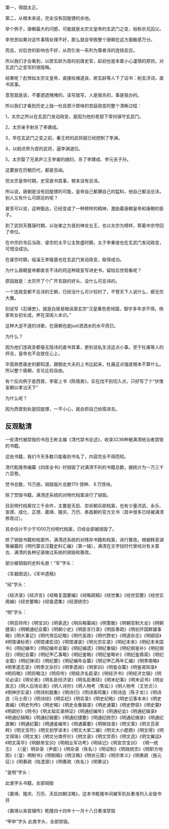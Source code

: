第一，得国太正。

第二，从根本来说，完全没有回旋镖的余地。

举个例子，唐朝最大的问题，可能就是太宗文皇帝的玄武门之变，俗称杀兄囚父。

李世民如果对这件事情处理不好，那么就会导致整个唐朝在这方面敏感万分。

而且，对后世的影响也不好，从而引发一系列为尊者讳的连锁反应。

所以我们才会看到，以房玄龄为首的初唐史官，起初也是本着小心谨慎的原则，对玄武门之变写的很隐晦。

结果呢？彪悍如太宗文皇帝，直接给褚遂良、房玄龄等人下了诏书：削去浮词，直书其事。

意思就是说，不要遮遮掩掩的，该写就写，人是我杀的，事是我办的。

所以我们才看到历史上独一份且原汁原味的宫庭政变的整个清晰过程：

1，太宗之所以在玄武门发动政变，是因为他的老部下常何镇守玄武门。

2，太宗亲手射杀了李建成。

3，早在玄武门之变之前，秦王府的武将就已经控制了李渊。

4，以尉迟恭为首的武将，逼李渊退位。

5，太宗娶了兄弟庐江王李瑗的媳妇，杀了李建成、李元吉子孙。

这要放在历朝历代，都是丑闻。

但太宗皇帝时期，史官直书其事，根本没有忌讳。

所以说，唐朝是没有回旋镖的可能，皇帝自己都爆自己的猛料，他自己都没忌讳，别人又有什么可顾忌的呢？

甚至可以说，这种豁达，已经变成了一种榜样的精神，激励着唐朝皇帝和唐朝的臣子。

到了武则天篡唐时期，以张柬之为首的神龙五王，也以太宗为榜样，帮着中宗夺回了帝位。

在中宗的韦后当政、睿宗的太平公主势盛时期，太子李重俊也在玄武门发动政变，可惜没成功。

在睿宗时期，临淄王李隆基也在玄武门发动政变，取得成功。

为什么唐朝皇帝都直言不讳的将这种政变写进史书，留给后世观看呢？

原因就是：太宗开了个广开言路的好头，没什么可忌讳的。

一个连政变都不忌讳的王朝，已经没什么可计较的了，不管天下人说什么，都无伤大雅。

别说写《石壕吏》，就是白居易暗讽唐玄宗“汉皇重色思倾国，御宇多年求不得。杨家有女初长成，养在深闺人未识。”

这种大逆不道的诗歌，在唐朝也是just洒洒水的水平而已。

为什么？

因为他们连政变都毫无隐讳的直书其事，更别说私生活这点小事。至于杜甫等人的抨击，皇帝也不会放在心上。

毕竟熟悉唐史的都知道，跟御史大夫的上书比起来，杜甫这点强度根本不算什么。所以整个唐朝，言论比较自由。

有个反向例子是西晋，李密上书《陈情表》，实在找不到切入点，只好写了个“伏惟圣朝以孝治天下”

为什么呢？

因为西晋到处是回旋镖，一不小心，就会把自己给搭进去。


## 反观鞑清

一些清代被禁毁的书目王彬主编《清代禁书总述》，收录3236种被满清统治者禁毁的书籍。

这些书籍，我们今天多数只能看到书名了，内容完全不得而知。

清代乾隆帝编纂《四库全书》时销毁了对满清不利的书籍总数，据统计为一万三千六百卷。

焚书总数，15万册。销毁版片总数170 馀种、８万馀块。

除了焚毁书籍，满清还系统的对明代档案进行了销毁。

目前明代档案仅三千余件，主要是天启、崇祯朝兵部档案，也有少量洪武、永乐、宣德、成化、正德、嘉靖、隆庆、万历、泰昌朝的官方文书（其中很多已经被满清修改过）。

其余估计不少于1000万份明代档案，已经全部被销毁了。

除了销毁书籍和档案外，满清还系统的对残存书籍和档案，进行篡改。根据韩音湖等编纂的《明代蒙古汉籍史料汇编》（第一辑），满清在文字狱时代曾经对有关蒙古、满清的各种记录做过系统的销毁和篡改。

部分被销毁的史料名册！“军”字头：

《军器图说》，《军中遗稿》 

“经”字头：

《经济录》《经济言》《经略复国要编》《经略疏稿》《经世集》《经世契要》《经世实用编》《经世要略》《经畲遗集》《经源统宗》 

“明”字头：

《明百将传》《明宝训》《明表选》《明兵略纂闻》《明策衡》《明朝官制大全》《明朝捷录》《明朝通纪会纂》《明朝小史》《明臣言行录》《明臣奏疏》《明初开国群雄事略》《明大事记》《明代帝后纪略》《明代圣政》《明代野史》《明道杂志》《明纲目》《明馆课标奇》《明馆课宏词》《明馆课录》《明光宗实录》《明纪本末》《明纪本末国书》《明纪编年》《明纪编年会纂》《明纪编遗》《明纪重辑》《明纪纲鉴补》《明纪纲目》《明纪会纂》《明纪甲乙事略》《明纪鉴略》《明纪鉴略补》《明纪鉴鼎脔》《明纪全载》《明纪弹词》《明纪要》《明纪编年会纂》《明记甲乙两年汇编》《明季南略》《明季遂志录》《明季文杂抄》《明季遗闻》《明家训》《明鉴会纂》《明鉴易知录》《明将略》《明将略注》《明将传》《明经济名臣录》《明经济书》《明经济文辑》《明论必读》《明论表》《明名臣经济录》《明名臣奏牍》《明末纪事》《明末诏书》《明女直志》《明人后场论表》《明人诗抄》《明人物考（焦竑）》《明人物考（王世贞）》《明神宗实录》《明诗别裁集》《明诗归》《明诗善鸣集》《明诗选（陈子龙）》《明诗选（马士奇）》《明诗综》《明实纪》《明实录》《明史纪略》《明史记事本末》《明史类编》《明史列传》《明史略》《明史全集辑录》《明史通纂》《明史野获》《明史纂》《明疏抄》《明书》《明太祖实录辨证》《明通纪编年》《明通纪会》《明通纪辑录》《明通纪辑略》《明通纪辑要》《明通纪捷要》《明通纪统宗》《明通纪摘录》《明通纪直解》《明通纪纂》《明通鉴编年》《明通纂要》《明琬琰录》《明文案》《明文百家粹》《明文宝符》《明文初学读本》《明文大家二编》《明文大小题商》《明文得》《明文得珠》《明文发》《明文分类传针》《明文录》《明文赏奇》《明文选》《明文翼运》《明文英华》《明献帝宝训》《明相业军功考》《明续记》《明宣宗宝训》 《明一统志》 《（皇）明杂录（尹直）》《明杂录（佚名）》《明诏制》《明政统宗》《明职方地图》《（皇）明制书》《明制稿》《明注略》《明状元策》《明宗孝义》《明奏疏（施元征）》《明奏疏（陆澄源）》《明奏疏（佚名）》《明奏议》 

“皇明”字头：

此类字头书籍，全部销毁 

《嘉靖、隆庆、万历、天启四朝注略》，这本书乾隆年间被军机处奏准列入全毁书目 

《嘉靖以来首辅传》乾隆四十四年十一月十八日奏准禁毁 

“甲申”字头 此类字头，全部禁毁。

